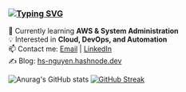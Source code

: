
### [![Typing SVG](https://readme-typing-svg.demolab.com?font=Fira+Code&size=30&pause=1000&color=1937F7&width=435&lines=Hello+worlds)](https://git.io/typing-svg)
🌱 Currently learning **AWS & System Administration**  
💡 Interested in **Cloud, DevOps, and Automation**  
📫 Contact me: [Email](mailto:hs_nguyen@outlook.com) | [LinkedIn](https://linkedin.com/in/nguyen-huu-sang)  
✍ Blog: [hs-nguyen.hashnode.dev](https://hs-nguyen.hashnode.dev/)

![Anurag's GitHub stats](https://github-readme-stats.vercel.app/api?username=hs-nguyen&show_icons=true&theme=transparent&bg_color=00000000)
[![GitHub Streak](https://streak-stats.demolab.com?user=hs-nguyen&theme=meta-light&hide_border=true)](https://git.io/streak-stats)


